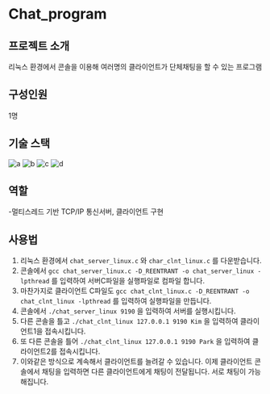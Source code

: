 # Chat_program
## 프로젝트 소개
리눅스 환경에서 콘솔을 이용해 여러명의 클라이언트가 단체채팅을 할 수 있는 프로그램<br/> 
## 구성인원
1명
## 기술 스택
![a](https://img.shields.io/badge/C-00599C?style=for-the-badge&logo=cpp&logoColor=white) ![b](https://img.shields.io/badge/TCP_IP-03234B?style=for-the-badge&logo=TCP_IP&logoColor=white) ![c](https://img.shields.io/badge/Multi_thread-03234B?style=for-the-badge&logo=Multi_thread&logoColor=white) ![d](https://img.shields.io/badge/Linux-FF6F00?style=for-the-badge&logo=linux&logoColor=white)
## 역할
-멀티스레드 기반 TCP/IP 통신서버, 클라이언트 구현 <br/>

## 사용법
1. 리눅스 환경에서 `chat_server_linux.c` 와 `char_clnt_linux.c` 를 다운받습니다.
2. 콘솔에서 `gcc chat_server_linux.c -D_REENTRANT -o chat_server_linux -lpthread`  를 입력하여 서버C파일을 실행파일로 컴파일 합니다.
3. 마찬가지로 클라이언트 C파일도 `gcc chat_clnt_linux.c -D_REENTRANT -o chat_clnt_linux -lpthread`  를 입력하여 실행파일을 만듭니다.
4. 콘솔에서 `./chat_server_linux 9190`  을 입력하여 서버를 실행시킵니다.
5. 다른 콘솔을 틀고 `./chat_clnt_linux 127.0.0.1 9190 Kim` 을 입력하여 클라이언트1을 접속시킵니다.
6. 또 다른 콘솔을 틀어 `./chat_clnt_linux 127.0.0.1 9190 Park`  을 입력하여 클라이언트2를 접속시킵니다.
7. 이와같은 방식으로 계속해서 클라이언트를 늘려갈 수 있습니다. 이제 클라이언트 콘솔에서 채팅을 입력하면 다른 클라이언트에게 채팅이 전달됩니다. 서로 채팅이 가능해집니다.
